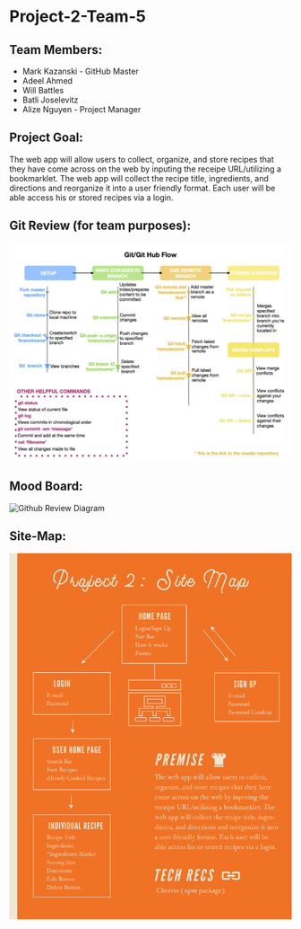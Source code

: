 # Project-2-Team-5

## Team Members:
* Mark Kazanski - GitHub Master
* Adeel Ahmed
* Will Battles
* Batli Joselevitz
* Alize Nguyen - Project Manager

## Project Goal:
The web app will allow users to collect, organize, and store recipes that they have come across on the web by inputing the receipe URL/utilizing a bookmarklet. The web app will collect the recipe title, ingredients, and directions and reorganize it into a user friendly format. Each user will be able access his or stored recipes via a login. 

## Git Review (for team purposes):
![Github Review Diagram](/project_resources/git-flowchart.jpg)

## Mood Board:
![Github Review Diagram](/project_resources/Moodboard-ProjectTwo.png)

## Site-Map:
![Github Review Diagram](/project_resources/ProjectTwo_SiteMap.png)
